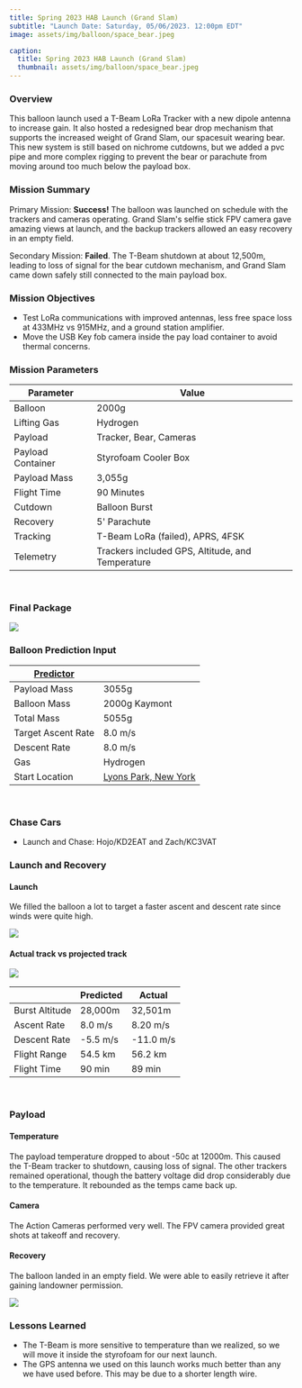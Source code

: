 ```yaml
---
title: Spring 2023 HAB Launch (Grand Slam)
subtitle: "Launch Date: Saturday, 05/06/2023. 12:00pm EDT"
image: assets/img/balloon/space_bear.jpeg

caption:
  title: Spring 2023 HAB Launch (Grand Slam)
  thumbnail: assets/img/balloon/space_bear.jpeg
---
```


### Overview
This balloon launch used a T-Beam LoRa Tracker with a new dipole antenna to increase gain. It also hosted a redesigned bear drop mechanism that supports the increased weight of Grand Slam, our spacesuit wearing bear. This new system is still based on nichrome cutdowns, but we added a pvc pipe and more complex rigging to prevent the bear or parachute from moving around too much below the payload box. 

### Mission Summary
Primary Mission: **Success!**
The balloon was launched on schedule with the trackers and cameras operating. Grand Slam's selfie stick FPV camera gave amazing views at launch, and the backup trackers allowed an easy recovery in an empty field.  
  
Secondary Mission: **Failed**. The T-Beam shutdown at about 12,500m, leading to loss of signal for the bear cutdown mechanism, and Grand Slam came down safely still connected to the main payload box.

### Mission Objectives
* Test LoRa communications with improved antennas, less free space loss at 433MHz vs 915MHz, and a ground station amplifier.
* Move the USB Key fob camera inside the pay load container to avoid thermal concerns.

### Mission Parameters

| Parameter         | Value                                            |
|-------------------|--------------------------------------------------|
| Balloon           | 2000g                                            |
| Lifting Gas       | Hydrogen                                         |
| Payload           | Tracker, Bear, Cameras                           |
| Payload Container | Styrofoam Cooler Box                             |
| Payload Mass      | 3,055g                                           |
| Flight Time       | 90 Minutes                                       |
| Cutdown           | Balloon Burst                                    |
| Recovery          | 5' Parachute                                     |
| Tracking          | T-Beam LoRa (failed), APRS, 4FSK                 |
| Telemetry         | Trackers included GPS, Altitude, and Temperature |

<br>

### Final Package
![](assets/img/balloon/payload_box.jpeg)
<br>

### Balloon Prediction Input

| [Predictor](http://predict.habhub.org/)    |  	                                         |
| ------------------------------------------ | ------------------------------------------|
| Payload Mass                               | 3055g                                      |
| Balloon Mass                               |  2000g Kaymont                              |
| Total Mass                                 |  5055g                                      |
| Target Ascent Rate                         |  8.0 m/s                                   |
| Descent Rate                               |  8.0 m/s                                   |
| Gas                                        | Hydrogen                                    |                                                
| Start Location                             |  [Lyons Park, New York](https://goo.gl/maps/aVx3mBLWZ3HZ1abG8)         |

<br>

### Chase Cars
* Launch and Chase: Hojo/KD2EAT and Zach/KC3VAT

### Launch and Recovery

#### Launch
We filled the balloon a lot to target a faster ascent and descent rate since winds were quite high.

![](assets/img/balloon/filled_balloon.jpg)

#### Actual track vs projected track

![](assets/img/balloon/actual_vs_predicted.png)

|          	     |  **Predicted** |  **Actual**  |
| -------------  |  ------------- |  ----------- |
| Burst Altitude |  28,000m       | 	32,501m    |
| Ascent Rate	 |  8.0 m/s       | 	8.20 m/s   |
| Descent Rate   |  -5.5 m/s      | 	-11.0 m/s  |
| Flight Range   |  54.5 km       | 	56.2 km   |
| Flight Time    |  90 min        | 	89 min     |

<br>

### Payload

#### Temperature
The payload temperature dropped to about -50c at 12000m. This caused the T-Beam tracker to shutdown, causing loss of signal. The other trackers remained operational, though the battery voltage did drop considerably due to the temperature. It rebounded as the temps came back up.

#### Camera
The Action Cameras performed very well. The FPV camera provided great shots at takeoff and recovery.

#### Recovery

The balloon landed in an empty field. We were able to easily retrieve it after gaining landowner permission.

![](assets/img/balloon/recovery_2.jpeg)

### Lessons Learned

* The T-Beam is more sensitive to temperature than we realized, so we will move it inside the styrofoam for our next launch.
* The GPS antenna we used on this launch works much better than any we have used before. This may be due to a shorter length wire.

